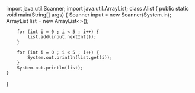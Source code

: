 import java.util.Scanner;
import java.util.ArrayList;
class Alist {
    public static void main(String[] args) {
        Scanner input = new Scanner(System.in);
        ArrayList <Integer> list = new ArrayList<>();

        for (int i = 0 ; i < 5 ; i++) {
            list.add(input.nextInt());
        }

        for (int i = 0 ; i < 5 ; i++) {
            System.out.println(list.get(i));
        }
        System.out.println(list);
    }
}
